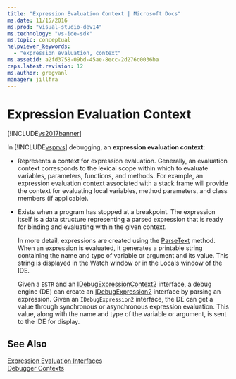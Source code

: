 ```yaml
---
title: "Expression Evaluation Context | Microsoft Docs"
ms.date: 11/15/2016
ms.prod: "visual-studio-dev14"
ms.technology: "vs-ide-sdk"
ms.topic: conceptual
helpviewer_keywords: 
  - "expression evaluation, context"
ms.assetid: a2fd3758-09bd-45ae-8ecc-2d276c0036ba
caps.latest.revision: 12
ms.author: gregvanl
manager: jillfra
---
```

# Expression Evaluation Context
[!INCLUDE[vs2017banner](../../includes/vs2017banner.md)]

In [!INCLUDE[vsprvs](../../includes/vsprvs-md.md)] debugging, an **expression evaluation context**:  
  
-   Represents a context for expression evaluation. Generally, an evaluation context corresponds to the lexical scope within which to evaluate variables, parameters, functions, and methods. For example, an expression evaluation context associated with a stack frame will provide the context for evaluating local variables, method parameters, and class members (if applicable).  
  
-   Exists when a program has stopped at a breakpoint. The expression itself is a data structure representing a parsed expression that is ready for binding and evaluating within the given context.  
  
     In more detail, expressions are created using the [ParseText](../../extensibility/debugger/reference/idebugexpressioncontext2-parsetext.md) method. When an expression is evaluated, it generates a printable string containing the name and type of variable or argument and its value. This string is displayed in the Watch window or in the Locals window of the IDE.  
  
     Given a `BSTR` and an [IDebugExpressionContext2](../../extensibility/debugger/reference/idebugexpressioncontext2.md) interface, a debug engine (DE) can create an [IDebugExpression2](../../extensibility/debugger/reference/idebugexpression2.md) interface by parsing an expression. Given an `IDebugExpression2` interface, the DE can get a value through synchronous or asynchronous expression evaluation. This value, along with the name and type of the variable or argument, is sent to the IDE for display.  
  
## See Also  
 [Expression Evaluation Interfaces](../../extensibility/debugger/reference/expression-evaluation-interfaces.md)   
 [Debugger Contexts](../../extensibility/debugger/debugger-contexts.md)
